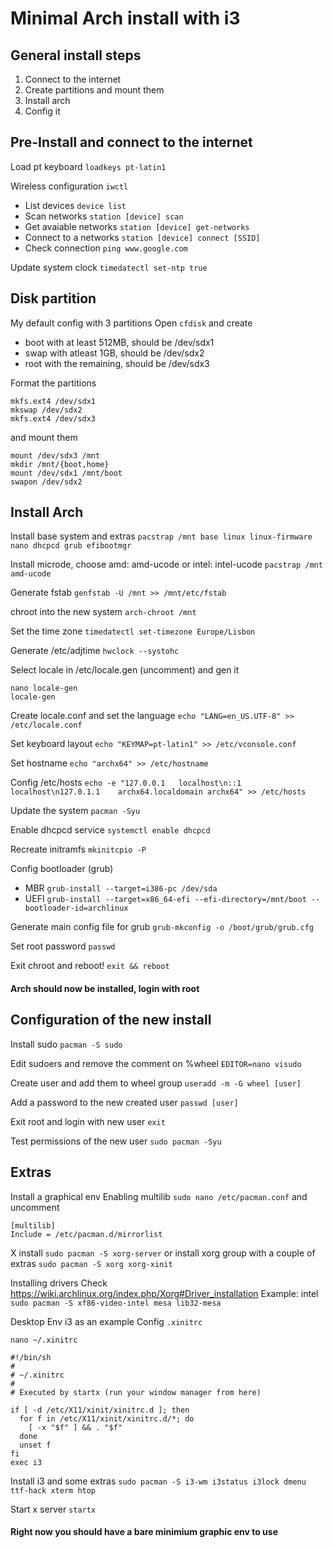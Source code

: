 # Minimal Arch install with i3
## General install steps
1. Connect to the internet
2. Create partitions and mount them
3. Install arch 
4. Config it

## Pre-Install and connect to the internet
Load pt keyboard
``` loadkeys pt-latin1 ```

Wireless configuration
```iwctl ```
* List devices
```device list```
* Scan networks
```station [device] scan```
* Get avaiable networks
```station [device] get-networks```
* Connect to a networks
```station [device] connect [SSID]```
* Check connection
```ping www.google.com```

Update system clock
```timedatectl set-ntp true```

## Disk partition
My default config with 3 partitions
Open ```cfdisk``` and create
* boot with at least 512MB, should be /dev/sdx1
* swap with atleast 1GB, should be /dev/sdx2
* root with the remaining, should be /dev/sdx3

Format the partitions 
```
mkfs.ext4 /dev/sdx1
mkswap /dev/sdx2
mkfs.ext4 /dev/sdx3
``` 
and mount them
```
mount /dev/sdx3 /mnt
mkdir /mnt/{boot,home}
mount /dev/sdx1 /mnt/boot
swapon /dev/sdx2 
```

## Install Arch
Install base system and extras 
```pacstrap /mnt base linux linux-firmware nano dhcpcd grub efibootmgr```

Install microde, choose amd: amd-ucode or intel: intel-ucode
```pacstrap /mnt amd-ucode```

Generate fstab
```genfstab -U /mnt >> /mnt/etc/fstab```

chroot into the new system
```arch-chroot /mnt```

Set the time zone
```timedatectl set-timezone Europe/Lisbon```

Generate /etc/adjtime
```hwclock --systohc```

Select locale in /etc/locale.gen (uncomment) and gen it
```
nano locale-gen
locale-gen
```
Create locale.conf and set the language
```echo "LANG=en_US.UTF-8" >> /etc/locale.conf```

Set keyboard layout
```echo "KEYMAP=pt-latin1" >> /etc/vconsole.conf```

Set hostname
```echo "archx64" >> /etc/hostname```

Config /etc/hosts
```echo -e "127.0.0.1	localhost\n::1		localhost\n127.0.1.1	archx64.localdomain	archx64" >> /etc/hosts```

Update the system
```pacman -Syu```

Enable dhcpcd service
```systemctl enable dhcpcd```

Recreate initramfs
```mkinitcpio -P```

Config bootloader (grub)
* MBR ```grub-install --target=i386-pc /dev/sda```
* UEFI ```grub-install --target=x86_64-efi --efi-directory=/mnt/boot --bootloader-id=archlinux```

Generate main config file for grub
```grub-mkconfig -o /boot/grub/grub.cfg```

Set root password
```passwd```

Exit chroot and reboot!
```exit && reboot```

#### Arch should now be installed, login with root

## Configuration of the new install
Install sudo
```pacman -S sudo```

Edit sudoers and remove the comment on %wheel
```EDITOR=nano visudo```

Create user and add them to wheel group
```useradd -m -G wheel [user]```

Add a password to the new created user
```passwd [user]```

Exit root and login with new user
```exit```

Test permissions of the new user
```sudo pacman -Syu```

## Extras

Install a graphical env
Enabling multilib
```sudo nano /etc/pacman.conf``` and uncomment
```
[multilib]
Include = /etc/pacman.d/mirrorlist
```
X install
```sudo pacman -S xorg-server```
or install xorg group with a couple of extras
```sudo pacman -S xorg xorg-xinit```

Installing drivers
Check https://wiki.archlinux.org/index.php/Xorg#Driver_installation 
Example: intel
```sudo pacman -S xf86-video-intel mesa lib32-mesa```

Desktop Env
i3 as an example
Config ```.xinitrc```
```
nano ~/.xinitrc

#!/bin/sh
#
# ~/.xinitrc
#
# Executed by startx (run your window manager from here)

if [ -d /etc/X11/xinit/xinitrc.d ]; then
  for f in /etc/X11/xinit/xinitrc.d/*; do
    [ -x "$f" ] && . "$f"
  done
  unset f
fi
exec i3
```
Install i3 and some extras
```sudo pacman -S i3-wm i3status i3lock dmenu ttf-hack xterm htop```

Start x server
```startx```

#### Right now you should have a bare minimium graphic env to use
